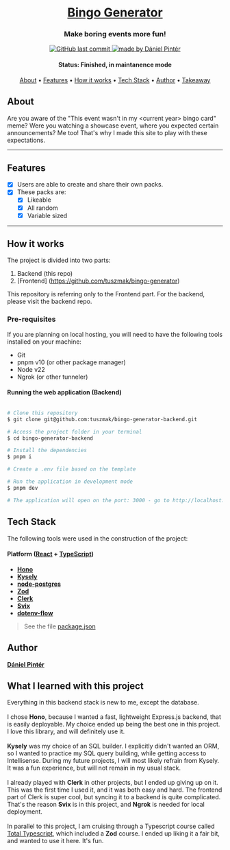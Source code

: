 <h1 align="center">
  <a href="#"> Bingo Generator </a>
</h1>

<h3 align="center">Make boring events more fun!</h3>

<p align="center">

  <a href="https://github.com/tuszmak/bingo-generator-backend">
    <img alt="GitHub last commit" src="https://img.shields.io/github/last-commit/tuszmak/bingo-generator-backend">
  </a>

  <a href="https://github.com/tuszmak/">
    <img alt="made by Dániel Pintér" src="https://img.shields.io/badge/made%20by-Dániel%20Pintér-blue">
  </a>
</p>

<h4 align="center"> 
	 Status: Finished, in maintanence mode
</h4>

<p align="center">
 <a href="#about">About</a> •
 <a href="#features">Features</a> •
 <a href="#how-it-works">How it works</a> • 
 <a href="#tech-stack">Tech Stack</a> •  
 <a href="#What-I-learned-with-this-project">Author</a> • 
 <a href="#user-content-license">Takeaway</a>
</p>

## About

Are you aware of the "This event wasn't in my \<current year> bingo card" meme? Were you watching a showcase event, where you expected certain announcements? Me too! That's why I made this site to play with these expectations.

---

## Features

- [x] Users are able to create and share their own packs.
- [x] These packs are:
  - [x] Likeable
  - [x] All random
  - [x] Variable sized

---

## How it works

The project is divided into two parts:

1. Backend (this repo)
2. [Frontend] (https://github.com/tuszmak/bingo-generator)

This repository is referring only to the Frontend part. For the backend, please visit the backend repo.

### Pre-requisites

If you are planning on local hosting, you will need to have the following tools installed on your machine:

- Git
- pnpm v10 (or other package manager)
- Node v22
- Ngrok (or other tunneler)

#### Running the web application (Backend)

```bash

# Clone this repository
$ git clone git@github.com:tuszmak/bingo-generator-backend.git

# Access the project folder in your terminal
$ cd bingo-generator-backend

# Install the dependencies
$ pnpm i

# Create a .env file based on the template

# Run the application in development mode
$ pnpm dev

# The application will open on the port: 3000 - go to http://localhost:3000

```

## Tech Stack

The following tools were used in the construction of the project:

#### **Platform** ([React](https://reactjs.org/) + [TypeScript](https://www.typescriptlang.org/))

- **[Hono](https://hono.dev/)**
- **[Kysely](https://kysely.dev/)**
- **[node-postgres](https://github.com/brianc/node-postgres)**
- **[Zod](https://zod.dev/)**
- **[Clerk](https://clerk.com/)**
- **[Svix](https://www.svix.com/)**
- **[dotenv-flow](https://www.npmjs.com/package/dotenv-flow)**

> See the file [package.json](https://github.com/tuszmak/bingo-generator-backend/blob/master/package.json)

## Author

<a href="https://www.linkedin.com/in/pinter-daniel/">
 <p><b>Dániel Pintér</b></p></a>

## What I learned with this project

Everything in this backend stack is new to me, except the database. <br> <br>
I chose **Hono**, because I wanted a fast, lightweight Express.js backend, that is easily deployable. My choice ended up being the best one in this project. I love this library, and will definitely use it.
<br>
<br>
**Kysely** was my choice of an SQL builder. I explicitly didn't wanted an ORM, so I wanted to practice my SQL query building, while getting access to Intellisense. During my future projects, I will most likely refrain from Kysely. It was a fun experience, but will not remain in my usual stack.
<br>
<br>
I already played with **Clerk** in other projects, but I ended up giving up on it. This was the first time I used it, and it was both easy and hard. The frontend part of Clerk is super cool, but syncing it to a backend is quite complicated. That's the reason **Svix** is in this project, and **Ngrok** is needed for local deployment.
<br><br>
In parallel to this project, I am cruising through a Typescript course called [Total Typescript](https://www.totaltypescript.com/), which included a **Zod** course. I ended up liking it a fair bit, and wanted to use it here. It's fun.
